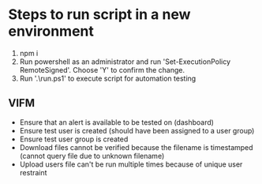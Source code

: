 # Steps to run script in a new environment
1. npm i 
2. Run powershell as an administrator and run 'Set-ExecutionPolicy RemoteSigned'. Choose 'Y' to confirm the change.
3. Run '.\run.ps1' to execute script for automation testing

## VIFM
- Ensure that an alert is available to be tested on (dashboard)
- Ensure test user is created (should have been assigned to a user group)
- Ensure test user group is created
- Download files cannot be verified because the filename is timestamped (cannot query file due to unknown filename)
- Upload users file can't be run multiple times because of unique user restraint

